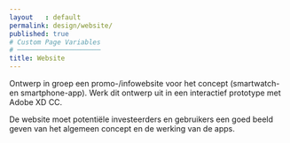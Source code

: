 ```yaml
---
layout   : default
permalink: design/website/
published: true
# Custom Page Variables
# ─────────────────────
title: Website
---
```


Ontwerp in groep een promo-/infowebsite voor het concept (smartwatch- en smartphone-app). Werk dit ontwerp uit in een interactief prototype met Adobe XD CC.

De website moet potentiële investeerders en gebruikers een goed beeld geven van het algemeen concept en de werking van de apps.